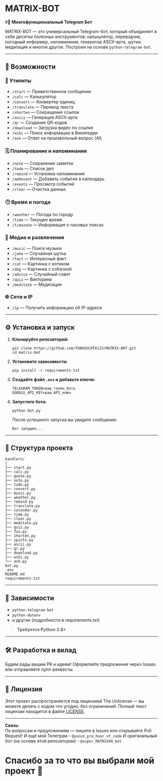 # MATRIX-BOT
#💬 **Многофункциональный Telegram Бот**

MATRIX-BOT — это универсальный Telegram-бот, который объединяет в себе десятки полезных инструментов: калькулятор, переводчик, погодный информер, напоминания, генератор ASCII-арта, шутки, медитация и многое другое. Построен на основе `python-telegram-bot`.

---

## 🚀 Возможности

### 🔧 Утилиты
- `/start` — Приветственное сообщение
- `/calc` — Калькулятор
- `/convert` — Конвертер единиц
- `/translate` — Перевод текста
- `/shorten` — Сокращение ссылок
- `/ascii` — Генерация ASCII-арта
- `/qr` — Создание QR-кодов
- `/download` — Загрузка видео по ссылке
- `/wiki` — Поиск информации в Википедии
- `/ask` — Ответ на произвольный вопрос (AI)

### 🗓️ Планирование и напоминания
- `/note` — Сохранение заметок
- `/todo` — Список дел
- `/remind` — Установка напоминания
- `/addevent` — Добавить событие в календарь
- `/events` — Просмотр событий
- `/clear` — Очистка данных

### 🕒 Время и погода
- `/weather` — Погода по городу
- `/time` — Текущее время
- `/timezone` — Информация о часовых поясах

### 🎵 Медиа и развлечения
- `/music` — Поиск музыки
- `/joke` — Случайная шутка
- `/fact` — Интересный факт
- `/cat` — Картинка с котиком
- `/dog` — Картинка с собачкой
- `/advice` — Случайный совет
- `/quiz` — Викторина
- `/meditate` — Медитация

### 🌐 Сети и IP
- `/ip` — Получить информацию об IP-адресе

---

## ⚙️ Установка и запуск

1. **Клонируйте репозиторий:**
   ```
   git clone https://github.com/YUNUSULRTA123/MATRIX-BOT.git
   cd matrix-bot
   ```
2. **Установите зависимости:**
   ```
   pip install -r requirements.txt
   ```
3. **Создайте файл `.env` и добавьте ключи:**
   ```
   TELEGRAM_TOKEN=ваш_токен_бота
   GOOGLE_API_KEY=ваш_API_ключ
   ```
4. **Запустите бота:**
   ```
   python bot.py
   ```
   После успешного запуска вы увидите сообщение:
   ```
   Бот запущен...
   ```

---

## 📁 Структура проекта

```
handlers/
│
├── start.py
├── calc.py
├── quote.py
├── note.py
├── todo.py
├── convert.py
├── music.py
├── weather.py
├── remind.py
├── translate.py
├── calendar.py
├── time.py
├── clear.py
├── meditate.py
├── quiz.py
├── fun.py
├── shorten.py
├── ipinfo.py
├── ascii.py
├── qr.py
├── download.py
├── wiki.py
└── ask.py
bot.py
.env
README.md
requirements.txt
```

---

## 🧠 Зависимости

- `python-telegram-bot`
- `python-dotenv`
- и другие (подробности в requirements.txt)

> **Требуется Python 3.8+**

---

## 🛠️ Разработка и вклад

Будем рады вашим PR и идеям! Оформляйте предложения через Issues или отправляйте пулл-реквесты.

---

## 📄 Лицензия

Этот проект распространяется под лицензией The Unlicense — вы можете делать с кодом что угодно, без ограничений.
Полный текст лицензии находится в файле [LICENSE](LICENSE).

---

**Связь:**  
По вопросам и предложениям — пишите в Issues или открывайте Pull Request!
И ещё мой Телеграм - ```@yunus_pro_hour_of_code```
И ориганальный бот (на основе этой репозитории) - ```@super_MATRIX99_bot```

# Спасибо за то что вы выбрали мой проект 🙏
